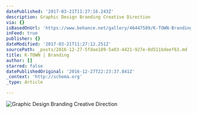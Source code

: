 ```yaml
---
datePublished: '2017-03-21T11:27:16.243Z'
description: Graphic Design Branding Creative Direction
via: {}
isBasedOnUrl: 'https://www.behance.net/gallery/46447589/K-TOWN-Branding'
inFeed: true
publisher: {}
dateModified: '2017-03-21T11:27:12.251Z'
sourcePath: _posts/2016-12-27-5fdae189-5a03-4421-927e-0d511bdeef63.md
title: K-TOWN | Branding
author: []
starred: false
datePublishedOriginal: '2016-12-27T22:23:37.841Z'
_context: 'http://schema.org'
_type: Article

---
```

![Graphic Design Branding Creative Direction](https://the-grid-user-content.s3-us-west-2.amazonaws.com/aa060563-8fc5-48c7-ba40-8e9ba5a5acd8.jpg)
